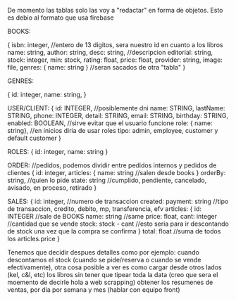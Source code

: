 De momento las tablas solo las voy a "redactar" en forma de objetos. Esto es debio al formato que usa firebase

<!-- Tabla de libros -->
BOOKS:

{
  isbn: integer, //entero de 13 digitos, sera nuestro id en cuanto a los libros
  name: string,
  author: string,
  desc: string, //descripcion
  editorial: string,
  stock: integer,
  min: stock,
  rating: float,
  price: float,
  provider: string,
  image: file,
  genres: {
    name: string
  } //seran sacados de otra "tabla"
}

GENRES: 

{
  id: integer,
  name: string,
}

USER/CLIENT:
{
  id: INTEGER, //posiblemente dni
  name: STRING,
  lastName: STRING,
  phone: INTEGER,
  detail: STRING,
  email: STRING,
  birthday: STRING,
  enabled: BOOLEAN, //sirve evitar que el usuario funcione
  role: { name: string}, //en inicios diria de usar roles tipo: admin, employee, customer y default customer
}

ROLES: 
{
  id: integer,
  name: string
}

ORDER: //pedidos, podemos dividir entre pedidos internos y pedidos de clientes
{
  id: integer,
  articles: {
    name: string //salen desde books
  }
  orderBy: string, //quien lo pide
  state: string //cumplido, pendiente, cancelado, avisado, en proceso, retirado
}

SALES: {
  id: integer, //numero de transaccion
  created: 
  payment: string //tipo de transaccion, credito, debito, mp, transferencia, efv
  articles: {
    id: INTEGER //sale de BOOKS
    name: string //same
    price: float,
    cant: integer //cantidad que se vende
    stock: stock - cant //esto seria para ir descontando de stock una vez que la compra se confirma
  }
  total: float //suma de todos los articles.price
}

Tenemos que decidir despues detalles como por ejemplo: cuando descontamos el stock (cuando se pide/reserva o cuando se vende efectivamente), otra cosa posible a ver es como cargar desde otros lados (kel, c&l, etc) los libros sin tener que tipear toda la data (creo que sera el moemento de decirle hola a web scrapping)
obtener los resumenes de ventas, por dia por semana y mes (hablar con equipo front)

